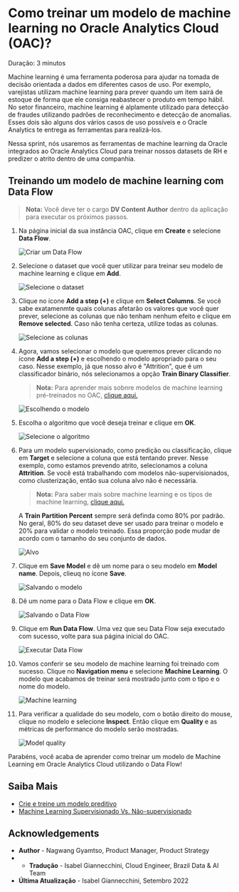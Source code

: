 # Como treinar um modelo de machine learning no Oracle Analytics Cloud (OAC)?

Duração: 3 minutos

Machine learning é uma ferramenta poderosa para ajudar na tomada de decisão orientada a dados em diferentes casos de uso. Por exemplo, varejistas utilizam machine learning para prever quando um item sairá de estoque de forma que ele consiga reabastecer o produto em tempo hábil. No setor financeiro, machine learning é alplamente utilizado para detecção de fraudes utilizando padrões de reconhecimento e detecção de anomalias. Esses dois são alguns dos vários casos de uso possíveis e o Oracle Analytics te entrega as ferramentas para realizá-los.

Nessa sprint, nós usaremos as ferramentas de machine learning da Oracle integrados ao Oracle Analytics Cloud para treinar nossos datasets de RH e predizer o atrito dentro de uma companhia.

## Treinando um modelo de machine learning com Data Flow
>**Nota:** Você deve ter o cargo **DV Content Author** dentro da aplicação para executar os próximos passos.

1. Na página inicial da sua instância OAC, clique em **Create** e selecione **Data Flow**.

    ![Criar um Data Flow](images/create-df.png)

2. Selecione o dataset que você quer utilizar para treinar seu modelo de machine learning e clique em **Add**.

    ![Selecione o dataset](images/select-data.png)

3. Clique no ícone **Add a step (+)** e clique em  **Select Columns**. Se você sabe exatamenmte quais colunas afetarão os valores que você quer prever, selecione as colunas que não tenham nenhum efeito e clique em **Remove selected**. Caso não tenha certeza, utilize todas as colunas.
   
    ![Selecione as colunas](images/select-columns.png)

4. Agora, vamos selecionar o modelo que queremos prever clicando no ícone **Add a step (+)** e escolhendo o modelo apropriado para o seu caso. Nesse exemplo, já que nosso alvo é "Attrition", que é um classificador binário, nós selecionamos a opção **Train Binary Classifier**.

    >**Nota:** Para aprender mais sobnre modelos de machine learning pré-treinados no OAC, [clique aqui.](https://docs.oracle.com/en/cloud/paas/analytics-cloud/acubi/create-and-use-oracle-analytics-predictive-models.html#GUID-97826D44-5785-48F2-BB1E-4709327ADB8B)

    ![Escolhendo o modelo](images/choose-model.png)

 1. Escolha o algoritmo que você deseja treinar e clique em **OK**.

     ![Selecione o algoritmo](images/select-algorithm.png)

5. Para um modelo supervisionado, como predição ou classificação, clique em **Target** e selecione a coluna que está tentando prever. Nesse exemplo, como estamos prevendo atrito, selecionamos a coluna **Attrition**. Se você está trabalhando com modelos não-supervisionados, como clusterização, então sua coluna alvo não é necessária.

    >**Nota:** Para saber mais sobre machine learning e os tipos de machine learning, [clique aqui.](https://www.oracle.com/data-science/machine-learning/what-is-machine-learning/)

    A **Train Partition Percent** sempre será definda como 80% por padrão. No geral, 80% do seu dataset deve ser usado para treinar o modelo e 20% para validar o modelo treinado. Essa proporção pode mudar de acordo com o tamanho do seu conjunto de dados.

     ![Alvo](images/target.png)

6. Clique em **Save Model** e dê um nome para o seu modelo em **Model name**. Depois, clieuq no ícone **Save**.

     ![Salvando o modelo](images/save-model.png)


7. Dê um nome para o Data Flow e clique em **OK**.

     ![Salvando o Data Flow](images/save-df.png)

8. Clique em **Run Data Flow**. Uma vez que seu Data Flow seja executado com sucesso, volte para sua página inicial do OAC.

     ![Executar Data Flow](images/run-df.png)

9.  Vamos conferir se seu modelo de machine learning foi treinado com sucesso. Clique no **Navigation menu** e selecione **Machine Learning**. O modelo que acabamos de treinar será mostrado junto com o tipo e o nome do modelo.

     ![Machine learning](images/machine-learning.png)

10. Para verificar a qualidade do seu modelo, com o botão direito do mouse, clique no modelo e selecione **Inspect**. Então clique em  **Quality** e as métricas de performance do modelo serão mostradas.

     ![Model quality](images/model-quality.png)

Parabéns, você acaba de aprender como treinar um modelo de Machine Learning em Oracle Analytics Cloud utilizando o  Data Flow!

## Saiba Mais
* [Crie e treine um modelo preditivo](https://docs.oracle.com/en/cloud/paas/analytics-cloud/acubi/create-and-use-oracle-analytics-predictive-models.html#GUID-533DCE34-CBFC-490F-BCAA-A0F99BAB6B10)
* [Machine Learning Supervisionado Vs. Não-supervisionado](https://blogs.oracle.com/ai-and-datascience/post/supervised-vs-unsupervised-machine-learning)

## Acknowledgements
* **Author** - Nagwang Gyamtso, Product Manager, Product Strategy
* * **Tradução** - Isabel Giannecchini, Cloud Engineer, Brazil Data & AI Team
* **Última Atualização** - Isabel Giannecchini,  Setembro 2022
